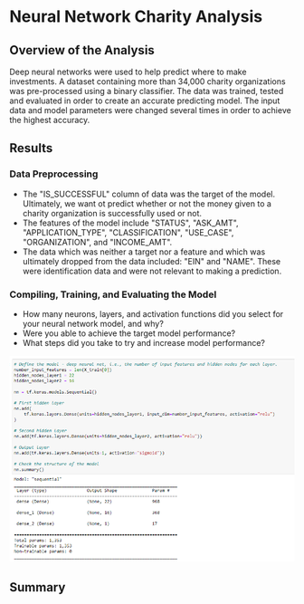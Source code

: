 # Neural Network Charity Analysis
## Overview of the Analysis
Deep neural networks were used to help predict where to make investments.  A dataset containing more than 34,000 charity organizations was pre-processed using a binary classifier.  The data was trained, tested and evaluated in order to create an accurate predicting model.  The input data and model parameters were changed several times in order to achieve the highest accuracy.   

## Results
### Data Preprocessing
* The "IS_SUCCESSFUL" column of data was the target of the model.  Ultimately, we want ot predict whether or not the money given to a charity organization is successfully used or not.  
* The features of the model include "STATUS", "ASK_AMT", "APPLICATION_TYPE", "CLASSIFICATION", "USE_CASE", "ORGANIZATION", and "INCOME_AMT".
* The data which was neither a target nor a feature and which was ultimately dropped from the data included: "EIN" and "NAME".  These were identification data and were not relevant to making a prediction.  

### Compiling, Training, and Evaluating the Model
* How many neurons, layers, and activation functions did you select for your neural network model, and why?
* Were you able to achieve the target model performance?
* What steps did you take to try and increase model performance?

![charity analysis](screenshots/neural_network1.png)


## Summary

